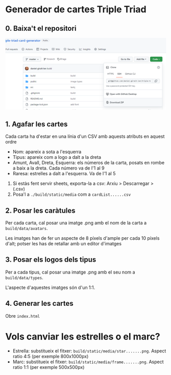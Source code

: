# Generador de cartes Triple Triad

## 0. Baixa't el repositori
![](./readme-img.png)

## 1. Agafar les cartes
Cada carta ha d'estar en una línia d'un CSV amb aquests atributs en aquest ordre
- Nom: apareix a sota a l'esquerra
- Tipus: apareix com a logo a dalt a la dreta
- Amunt, Avall, Dreta, Esquerra: els números de la carta, posats en rombe a baix a la dreta. Cada número va de l'1 al 9
- Raresa: estrelles a dalt a l'esquerra. Va de l'1 al 5

1. Si estàs fent servir sheets, exporta-la a csv: Arxiu > Descarregar > (.csv)
2. Posa'l a `./build/static/media` com a `cardList......csv`

## 2. Posar les caràtules
Per cada carta, cal posar una imatge .png amb el nom de la carta a `build/data/avatars`.

Les imatges han de fer un aspecte de 8 píxels d'ample per cada 10 píxels d'alt; potser les has de retallar amb un editor d'imatges

## 3. Posar els logos dels tipus
Per a cada tipus, cal posar una imatge .png amb el seu nom a `build/data/types`.

L'aspecte d'aquestes imatges són d'un 1:1.

## 4. Generar les cartes

Obre `index.html`

# Vols canviar les estrelles o el marc?

- Estrella: substitueix el fitxer: `build/static/media/star.......png`. Aspect ratio 4:5 (per exemple 800x1000px)
- Marc: substitueix el fitxer: `build/static/media/frame.......png`. Aspect ratio 1:1 (per exemple 500x500px)